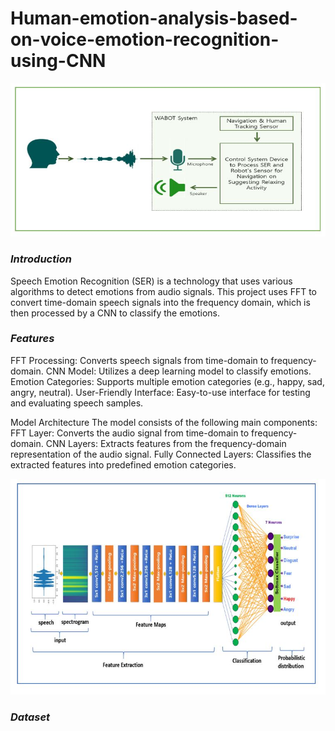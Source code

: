 # Human-emotion-analysis-based-on-voice-emotion-recognition-using-CNN

![alt text]( https://github.com/pahaht/Human-emotion-analysis-based-on-voice-emotion-recognition-using-CNN/blob/main/pictures/SystemScheme.JPG)

### *Introduction*
Speech Emotion Recognition (SER) is a technology that uses various algorithms 
to detect emotions from audio signals. This project uses FFT to convert time-domain
speech signals into the frequency domain, which is then processed by a CNN to classify the emotions.

### *Features*
FFT Processing: Converts speech signals from time-domain to frequency-domain.
CNN Model: Utilizes a deep learning model to classify emotions.
Emotion Categories: Supports multiple emotion categories (e.g., happy, sad, angry, neutral).
User-Friendly Interface: Easy-to-use interface for testing and evaluating speech samples.


Model Architecture
The model consists of the following main components:
FFT Layer: Converts the audio signal from time-domain to frequency-domain.
CNN Layers: Extracts features from the frequency-domain representation of the audio signal.
Fully Connected Layers: Classifies the extracted features into predefined emotion categories.

![alt text]( https://github.com/pahaht/Human-emotion-analysis-based-on-voice-emotion-recognition-using-CNN/blob/main/pictures/architecture.JPG)


### *Dataset*
